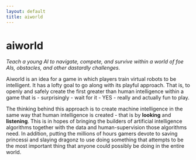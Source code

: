 ```yaml
---
layout: default
title: aiworld
---
```


aiworld
====================

_Teach a young AI to navigate, compete, and survive within a world of foe AIs, obstacles, and other dastardly challenges._

Aiworld is an idea for a game in which players train virtual robots to be intelligent.
It has a lofty goal to go along with its playful approach.
That is, to openly and safely create the first greater than human intelligence within a game that is - surprisingly - wait for it - YES - really and actually fun to play.

The thinking behind this approach is to create machine intelligence in the same way that human intelligence is created - that is by **looking** and **listening**.
This is in hopes of bringing the builders of artificial intelligence algorithms together with the data and human-supervision those algorithms need.
In addition, putting the millions of hours gamers devote to saving princessi and slaying dragonz to use doing something that attempts to be the most important thing that anyone could possibly be doing in the entire world.